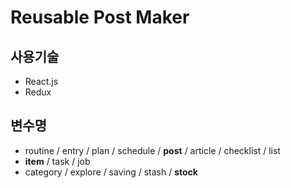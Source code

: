 # Reusable Post Maker

## 사용기술
- React.js
- Redux

## 변수명
- routine / entry / plan / schedule / **post** / article / checklist / list
- **item** / task / job
- category / explore / saving / stash / **stock**